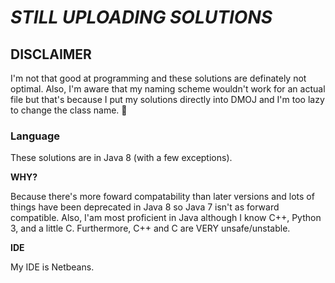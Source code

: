 # *STILL UPLOADING SOLUTIONS*
## DISCLAIMER
I'm not that good at programming and these solutions are definately not optimal. Also, I'm aware that my naming scheme wouldn't work for an actual file but that's because I put my solutions directly into DMOJ and I'm too lazy to change the class name. :shrug:

### Language
These solutions are in Java 8 (with a few exceptions).

**WHY?**

Because there's more foward compatability than later versions and lots of things have been deprecated in Java 8 so Java 7 isn't as forward compatible. Also, I'am most proficient in Java although I know C++, Python 3, and a little C. Furthermore, C++ and C are VERY unsafe/unstable.

**IDE**

My IDE is Netbeans.
